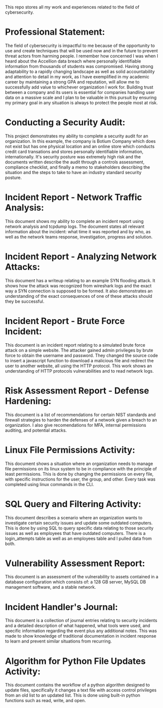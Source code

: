 This repo stores all my work and experiences related to the field of cybersecurity.

# Professional Statement:

The field of cybersecurity is impactful to me because of the opportunity to use and create techniques that will be used now and in the future to prevent threat actors from harming people. I remember how concerned I was when I heard about the Accellion data breach where personally identifiable information from thousands of students was compromised. Having strong adaptability to a rapidly changing landscape as well as solid accountability and attention to detail in my work, as I have exemplified in my academic career by maintaining a strong GPA and reputation, will allow me to successfully add value to whichever organization I work for. Building trust between a company and its users is essential for companies handling user data on a massive scale and I plan to be valuable in this pursuit by ensuring my primary goal in any situation is always to protect the people most at risk.

# Conducting a Security Audit:

This project demonstrates my ability to complete a security audit for an organization. In this example, the company is Botium Company which does not exist but has one physical location and an online store which conducts credit card transations and stores personally identifiable information, internationally. It's security posture was extremely high risk and the documents written describe the audit through a controls assessment, compliance checklist, and finally a memo to stakeholders describing the situation and the steps to take to have an industry standard security posture. 

# Incident Report - Network Traffic Analysis:

This document shows my ability to complete an incident report using network analysis and tcpdump logs. The document states all relevant information about the incident: what time it was reported and by who, as well as the network teams response, investigation, progress and solution. 

# Incident Report - Analyzing Network Attacks:

This document has a writeup relating to an example SYN flooding attack. It shows how the attack was recognized from wireshark logs and the exact way a SYN connection is supposed to be formed. It also demonstrates an understanding of the exact consequences of one of these attacks should they be successful.

# Incident Report - Brute Force Incident:

This document is an incident report relating to a simulated brute force attack on a simple website. The attacker gained admin privileges by brute force to obtain the username and password. They changed the source code to insert a javascript function to download a malicious file and redirect the user to another website, all using the HTTP protocol. This work shows an understanding of HTTP protocols vulnerabilities and to read network logs.

# Risk Assessment Report - Defense Hardening:

This document is a list of recommendations for certain NIST standards and firewall strategies to harden the defenses of a network given a breach to an organization. I also give recomendations for MFA, internal permissions auditing, and potential attacks. 

# Linux File Permissions Activity:

This document shows a situation where an organization needs to manage file permissions on its linux system to be in compliance with the principle of least permissions. This is done by changing the permissions on every file, with specific instructions for the user, the group, and other. Every task was completed using linux commands in the CLI. 

# SQL Query and Filtering Activity:

This document describes a scenario where an organization wants to investigate certain security issues and update some outdated computers. This is done by using SQL to query specific data relating to those security issues as well as employees that have outdated computers. There is a login_attempts table as well as an employees table and I pulled data from both. 

# Vulnerability Assessment Report:

This document is an assessment of the vulnerability to assets contained in a database configuration which consists of: a 128 GB server, MySQL DB management software, and a stable network. 

# Incident Handler's Journal:

This document is a collection of journal entries relating to security incidents and a detailed description of what happened, what tools were used, and specific information regarding the event plus any additional notes. This was made to show knowledge of traditional documentation in incident response to learn and prevent similar situations from recurring.

# Algorithm for Python File Updates Activity:

This document contains the workflow of a python algorithm designed to update files, specifically it changes a text file with access control privileges from an old list to an updated list. This is done using built-in python functions such as read, write, and open.
